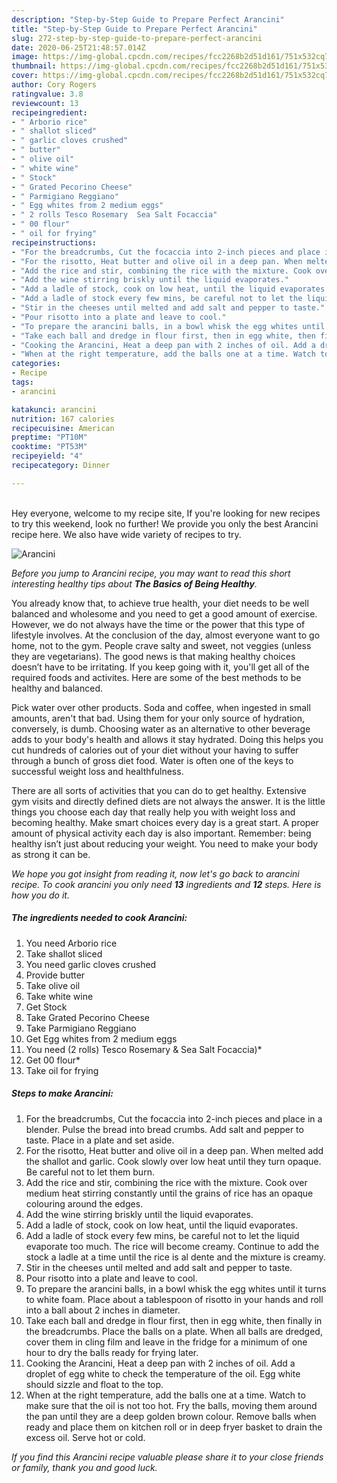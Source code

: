 ```yaml
---
description: "Step-by-Step Guide to Prepare Perfect Arancini"
title: "Step-by-Step Guide to Prepare Perfect Arancini"
slug: 272-step-by-step-guide-to-prepare-perfect-arancini
date: 2020-06-25T21:48:57.014Z
image: https://img-global.cpcdn.com/recipes/fcc2268b2d51d161/751x532cq70/arancini-recipe-main-photo.jpg
thumbnail: https://img-global.cpcdn.com/recipes/fcc2268b2d51d161/751x532cq70/arancini-recipe-main-photo.jpg
cover: https://img-global.cpcdn.com/recipes/fcc2268b2d51d161/751x532cq70/arancini-recipe-main-photo.jpg
author: Cory Rogers
ratingvalue: 3.8
reviewcount: 13
recipeingredient:
- " Arborio rice"
- " shallot sliced"
- " garlic cloves crushed"
- " butter"
- " olive oil"
- " white wine"
- " Stock"
- " Grated Pecorino Cheese"
- " Parmigiano Reggiano"
- " Egg whites from 2 medium eggs"
- " 2 rolls Tesco Rosemary  Sea Salt Focaccia"
- " 00 flour"
- " oil for frying"
recipeinstructions:
- "For the breadcrumbs, Cut the focaccia into 2-inch pieces and place in a blender. Pulse the bread into bread crumbs. Add salt and pepper to taste. Place in a plate and set aside."
- "For the risotto, Heat butter and olive oil in a deep pan. When melted add the shallot and garlic. Cook slowly over low heat until they turn opaque. Be careful not to let them burn."
- "Add the rice and stir, combining the rice with the mixture. Cook over medium heat stirring constantly until the grains of rice has an opaque colouring around the edges."
- "Add the wine stirring briskly until the liquid evaporates."
- "Add a ladle of stock, cook on low heat, until the liquid evaporates."
- "Add a ladle of stock every few mins, be careful not to let the liquid evaporate too much. The rice will become creamy. Continue to add the stock a ladle at a time until the rice is al dente and the mixture is creamy."
- "Stir in the cheeses until melted and add salt and pepper to taste."
- "Pour risotto into a plate and leave to cool."
- "To prepare the arancini balls, in a bowl whisk the egg whites until it turns to white foam. Place about a tablespoon of risotto in your hands and roll into a ball about 2 inches in diameter."
- "Take each ball and dredge in flour first, then in egg white, then finally in the breadcrumbs. Place the balls on a plate. When all balls are dredged, cover them in cling film and leave in the fridge for a minimum of one hour to dry the balls ready for frying later."
- "Cooking the Arancini, Heat a deep pan with 2 inches of oil. Add a droplet of egg white to check the temperature of the oil. Egg white should sizzle and float to the top."
- "When at the right temperature, add the balls one at a time. Watch to make sure that the oil is not too hot. Fry the balls, moving them around the pan until they are a deep golden brown colour. Remove balls when ready and place them on kitchen roll or in deep fryer basket to drain the excess oil. Serve hot or cold."
categories:
- Recipe
tags:
- arancini

katakunci: arancini 
nutrition: 167 calories
recipecuisine: American
preptime: "PT10M"
cooktime: "PT53M"
recipeyield: "4"
recipecategory: Dinner

---
```

<br>
Hey everyone, welcome to my recipe site, If you're looking for new recipes to try this weekend, look no further! We provide you only the best Arancini recipe here. We also have wide variety of recipes to try.
<br>


![Arancini](https://img-global.cpcdn.com/recipes/fcc2268b2d51d161/751x532cq70/arancini-recipe-main-photo.jpg)

<i>Before you jump to Arancini recipe, you may want to read this short interesting healthy tips about <strong>The Basics of Being Healthy</strong>.</i>

You already know that, to achieve true health, your diet needs to be well balanced and wholesome and you need to get a good amount of exercise. However, we do not always have the time or the power that this type of lifestyle involves. At the conclusion of the day, almost everyone want to go home, not to the gym. People crave salty and sweet, not veggies (unless they are vegetarians). The good news is that making healthy choices doesn’t have to be irritating. If you keep going with it, you'll get all of the required foods and activites. Here are some of the best methods to be healthy and balanced.

Pick water over other products. Soda and coffee, when ingested in small amounts, aren't that bad. Using them for your only source of hydration, conversely, is dumb. Choosing water as an alternative to other beverage adds to your body's health and allows it stay hydrated. Doing this helps you cut hundreds of calories out of your diet without your having to suffer through a bunch of gross diet food. Water is often one of the keys to successful weight loss and healthfulness.

There are all sorts of activities that you can do to get healthy. Extensive gym visits and directly defined diets are not always the answer. It is the little things you choose each day that really help you with weight loss and becoming healthy. Make smart choices every day is a great start. A proper amount of physical activity each day is also important. Remember: being healthy isn’t just about reducing your weight. You need to make your body as strong it can be. 


<i>We hope you got insight from reading it, now let's go back to arancini recipe. To cook arancini you only need <strong>13</strong> ingredients and <strong>12</strong> steps. Here is how you do it.
</i>

##### The ingredients needed to cook Arancini:

1. You need  Arborio rice
1. Take  shallot sliced
1. You need  garlic cloves crushed
1. Provide  butter
1. Take  olive oil
1. Take  white wine
1. Get  Stock
1. Take  Grated Pecorino Cheese
1. Take  Parmigiano Reggiano
1. Get  Egg whites from 2 medium eggs
1. You need  (2 rolls) Tesco Rosemary &amp; Sea Salt Focaccia)*
1. Get  00 flour*
1. Take  oil for frying


##### Steps to make Arancini:

1. For the breadcrumbs, Cut the focaccia into 2-inch pieces and place in a blender. Pulse the bread into bread crumbs. Add salt and pepper to taste. Place in a plate and set aside.
1. For the risotto, Heat butter and olive oil in a deep pan. When melted add the shallot and garlic. Cook slowly over low heat until they turn opaque. Be careful not to let them burn.
1. Add the rice and stir, combining the rice with the mixture. Cook over medium heat stirring constantly until the grains of rice has an opaque colouring around the edges.
1. Add the wine stirring briskly until the liquid evaporates.
1. Add a ladle of stock, cook on low heat, until the liquid evaporates.
1. Add a ladle of stock every few mins, be careful not to let the liquid evaporate too much. The rice will become creamy. Continue to add the stock a ladle at a time until the rice is al dente and the mixture is creamy.
1. Stir in the cheeses until melted and add salt and pepper to taste.
1. Pour risotto into a plate and leave to cool.
1. To prepare the arancini balls, in a bowl whisk the egg whites until it turns to white foam. Place about a tablespoon of risotto in your hands and roll into a ball about 2 inches in diameter.
1. Take each ball and dredge in flour first, then in egg white, then finally in the breadcrumbs. Place the balls on a plate. When all balls are dredged, cover them in cling film and leave in the fridge for a minimum of one hour to dry the balls ready for frying later.
1. Cooking the Arancini, Heat a deep pan with 2 inches of oil. Add a droplet of egg white to check the temperature of the oil. Egg white should sizzle and float to the top.
1. When at the right temperature, add the balls one at a time. Watch to make sure that the oil is not too hot. Fry the balls, moving them around the pan until they are a deep golden brown colour. Remove balls when ready and place them on kitchen roll or in deep fryer basket to drain the excess oil. Serve hot or cold.


<i>If you find this Arancini recipe valuable please share it to your close friends or family, thank you and good luck.</i>
